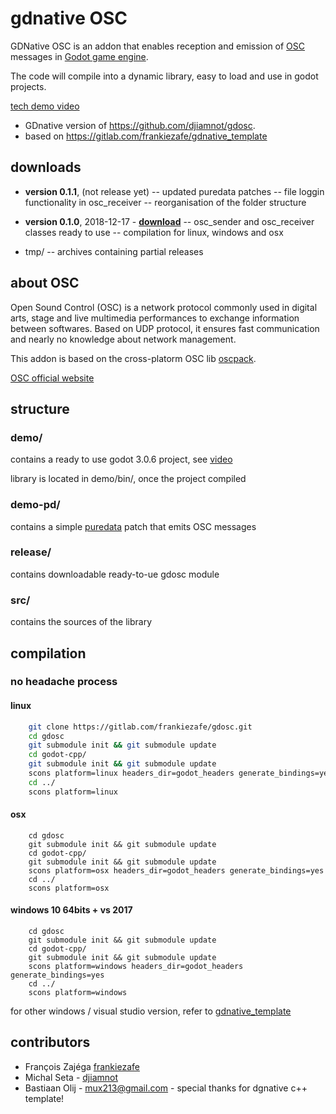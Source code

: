 # gdnative OSC

GDNative OSC is an addon that enables reception and emission of [OSC](http://opensoundcontrol.org/introduction-osc?) messages in [Godot game engine](https://godotengine.org/).

The code will compile into a dynamic library, easy to load and use in godot projects.

[tech demo video](https://peertube.mastodon.host/videos/watch/41b6c455-3278-4e85-9ee6-e6d99bb4eae7)

* GDnative version of https://github.com/djiamnot/gdosc.
* based on https://gitlab.com/frankiezafe/gdnative_template

## downloads

- **version 0.1.1**, (not release yet)
-- updated puredata patches
-- file loggin functionality in osc_receiver
-- reorganisation of the folder structure

- **version 0.1.0**, 2018-12-17 - **[download](https://gitlab.com/frankiezafe/gdosc/blob/master/release/gdnative_osc_v0.1.0.zip)**
-- osc_sender and osc_receiver classes ready to use
-- compilation for linux, windows and osx

- tmp/
-- archives containing partial releases

## about OSC

Open Sound Control (OSC) is a network protocol commonly used in digital arts, stage and live multimedia performances to exchange information between softwares. Based on UDP protocol, it ensures fast communication and nearly no knowledge about network management.

This addon is based on the cross-platorm OSC lib [oscpack](http://www.rossbencina.com/code/oscpack).

[OSC official website](http://opensoundcontrol.org)

## structure

### demo/

contains a ready to use godot 3.0.6 project, see [video](https://peertube.mastodon.host/videos/watch/41b6c455-3278-4e85-9ee6-e6d99bb4eae7)

library is located in demo/bin/, once the project compiled

### demo-pd/

contains a simple [puredata](http://puredata.info/) patch that emits OSC messages

### release/

contains downloadable ready-to-ue gdosc module

### src/

contains the sources of the library

## compilation

### no headache process

#### linux

``` bash
    git clone https://gitlab.com/frankiezafe/gdosc.git
    cd gdosc
    git submodule init && git submodule update
    cd godot-cpp/
    git submodule init && git submodule update
    scons platform=linux headers_dir=godot_headers generate_bindings=yes
    cd ../
    scons platform=linux
```

#### osx

``` git clone https://gitlab.com/frankiezafe/gdosc.git
    cd gdosc
    git submodule init && git submodule update
    cd godot-cpp/
    git submodule init && git submodule update
    scons platform=osx headers_dir=godot_headers generate_bindings=yes
    cd ../
    scons platform=osx
```

#### windows 10 64bits + vs 2017

``` git clone https://gitlab.com/frankiezafe/gdosc.git
    cd gdosc
    git submodule init && git submodule update
    cd godot-cpp/
    git submodule init && git submodule update
    scons platform=windows headers_dir=godot_headers generate_bindings=yes
    cd ../
    scons platform=windows
```

for other windows / visual studio version, refer to [gdnative_template](https://gitlab.com/frankiezafe/gdnative_template/blob/master/README.md)

## contributors

- François Zajéga [frankiezafe](https://gitlab.com/frankiezafe/)
- Michal Seta - [djiamnot](https://gitlab.com/djiamnot/)
- Bastiaan Olij - [mux213@gmail.com](mux213@gmail.com) - special thanks for dgnative c++ template!
